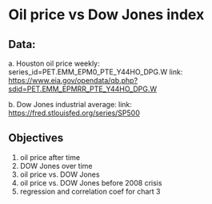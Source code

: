 # Oil price vs Dow Jones index

## Data:
a. Houston oil price weekly: series_id=PET.EMM_EPM0_PTE_Y44HO_DPG.W
link: https://www.eia.gov/opendata/qb.php?sdid=PET.EMM_EPMRR_PTE_Y44HO_DPG.W

b. Dow Jones industrial average:
link: https://fred.stlouisfed.org/series/SP500

## Objectives
1. oil price after time 
2. DOW Jones over time
3. oil price vs. DOW Jones
4. oil price vs. DOW Jones before 2008 crisis
5. regression and correlation coef for chart 3
